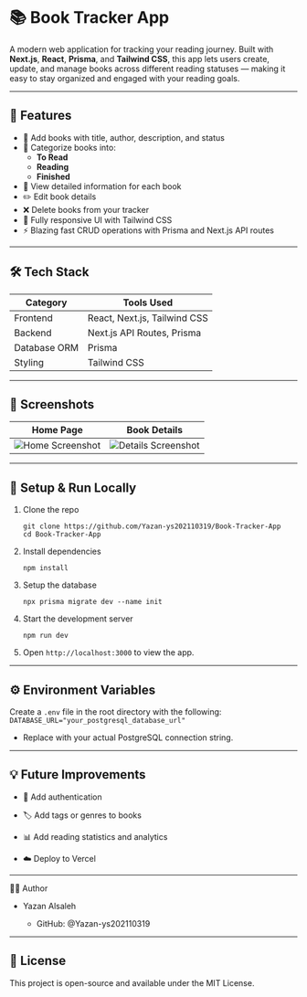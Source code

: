 # 📚 Book Tracker App

A modern web application for tracking your reading journey. Built with **Next.js**, **React**, **Prisma**, and **Tailwind CSS**, this app lets users create, update, and manage books across different reading statuses — making it easy to stay organized and engaged with your reading goals.


---

## 🚀 Features

- 📖 Add books with title, author, description, and status
- 🔄 Categorize books into:
  - **To Read**
  - **Reading**
  - **Finished**
- 🧾 View detailed information for each book
- ✏️ Edit book details
- ❌ Delete books from your tracker
- 🧩 Fully responsive UI with Tailwind CSS
- ⚡ Blazing fast CRUD operations with Prisma and Next.js API routes

---

## 🛠️ Tech Stack

| Category      | Tools Used                    |
|---------------|-------------------------------|
| Frontend      | React, Next.js, Tailwind CSS  |
| Backend       | Next.js API Routes, Prisma    |
| Database ORM  | Prisma                        |
| Styling       | Tailwind CSS                  |

---

## 📸 Screenshots

| Home Page | Book Details |
|-----------|---------------|
| ![Home Screenshot](../Book-Tracker-App/Project//my-app/public//screenshots/home.png) | ![Details Screenshot](../Book-Tracker-App/Project/my-app/public/screenshots/details.png) |



---


## 🧪 Setup & Run Locally

1. Clone the repo
   ```
   git clone https://github.com/Yazan-ys202110319/Book-Tracker-App
   cd Book-Tracker-App 
   ```
2. Install dependencies
    ```
    npm install
    ```
3. Setup the database
   ```
   npx prisma migrate dev --name init
    ```
4. Start the development server
   ```
   npm run dev
    ```
5. Open ```http://localhost:3000``` to view the app.

---

## ⚙️ Environment Variables

Create a ```.env``` file in the root directory with the following:
    ```DATABASE_URL="your_postgresql_database_url"```

- Replace with your actual PostgreSQL connection string.

---

## 💡 Future Improvements
- 🔐 Add authentication

- 🏷️ Add tags or genres to books

- 📊 Add reading statistics and analytics

- ☁️ Deploy to Vercel

---

🧑‍💻 Author
- Yazan Alsaleh

    - GitHub: @Yazan-ys202110319
---
## 📄 License
This project is open-source and available under the MIT License.